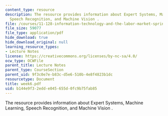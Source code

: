 ```yaml
---
content_type: resource
description: The resource provides information about Expert Systems, Machine Learning,
  Speech Recognition, and Machine Vision .
file: /courses/11-128-information-technology-and-the-labor-market-spring-2005/b144e9f32edde045655d0fc9b75fab85_week6.pdf
file_size: 59077
file_type: application/pdf
hide_download: true
hide_download_original: null
learning_resource_types:
- Lecture Notes
license: https://creativecommons.org/licenses/by-nc-sa/4.0/
ocw_type: OCWFile
parent_title: Lecture Notes
parent_type: CourseSection
parent_uid: 9f3c0e7e-b83c-d5e6-510b-4e8f4823b1dc
resourcetype: Document
title: week6.pdf
uid: b144e9f3-2edd-e045-655d-0fc9b75fab85
---
```

The resource provides information about Expert Systems, Machine Learning, Speech Recognition, and Machine Vision .